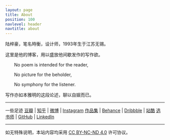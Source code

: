 ```yaml
---
layout: page
title: About
position: 100
navlevel: header
navtitle: about
---
```


陆梓豪，笔名時衡，设计师，1993年生于江苏无锡。

这里是他的博客，用以盛放他间歇发作的写作欲。

&emsp;&emsp;No poem is intended for the reader,

&emsp;&emsp;No picture for the beholder,

&emsp;&emsp;No symphony for the listener.

写作亦如本雅明的这段论述，聊以自娱而已。

---

一些足迹
[豆瓣](https://www.douban.com/people/LucienLorca/) | [知乎](https://www.zhihu.com/people/lorcha) | [微博](https://weibo.com/lucientes) | [Instagram](https://www.instagram.com/l.o.r.c.a/) 
[作品集](https://zihaolu.com) | [Behance](https://www.behance.net/zihaolu) | [Dribbble](https://dribbble.com/zihaolu) | [站酷](https://lucientes.zcool.com.cn/) 
[选书师](https://readirector.com) | [GitHub](https://github.com/ZihaoLu) | [LinkedIn](https://www.linkedin.com/in/zihaolu/)

---

如无特殊说明，本站内容均采用 [CC BY-NC-ND 4.0](https://creativecommons.org/licenses/by-nc-nd/4.0/deed.zh) 许可协议。
